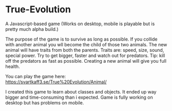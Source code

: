 # True-Evolution
A Javascript-based game (Works on desktop, mobile is playable but is pretty much alpha build.)

The purpose of the game is to survive as long as possible. If you collide with another animal you wll become the child of those two animals.
The new animal will have traits from both the parents. Traits are: speed, size, sound, special power.
Try to get bigger, faster and watch out for predators. Tip: kill off the predators as fast as possible. Creating a new animal will give you full health. 

You can play the game here: https://svartkaff3.se/True%20Evolution/Animal/ 

I created this game to learn about classes and objects. It ended up way bigger and time-consuming than i expected. 
Game is fully working on desktop but has problems on mobile.

